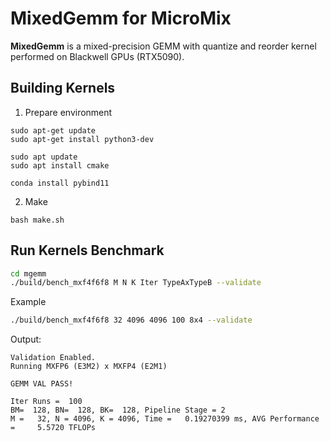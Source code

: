 # MixedGemm for MicroMix

**MixedGemm** is a mixed-precision GEMM with quantize and reorder kernel performed on Blackwell GPUs (RTX5090).

## Building Kernels

1. Prepare environment
```
sudo apt-get update
sudo apt-get install python3-dev

sudo apt update
sudo apt install cmake

conda install pybind11
```


2. Make
```
bash make.sh
```

## Run Kernels Benchmark

```sh
cd mgemm
./build/bench_mxf4f6f8 M N K Iter TypeAxTypeB --validate

```
Example

```sh
./build/bench_mxf4f6f8 32 4096 4096 100 8x4 --validate
```

Output:
```
Validation Enabled.
Running MXFP6 (E3M2) x MXFP4 (E2M1)

GEMM VAL PASS!

Iter Runs =  100
BM=  128, BN=  128, BK=  128, Pipeline Stage = 2
M =   32, N = 4096, K = 4096, Time =   0.19270399 ms, AVG Performance =     5.5720 TFLOPs
```
